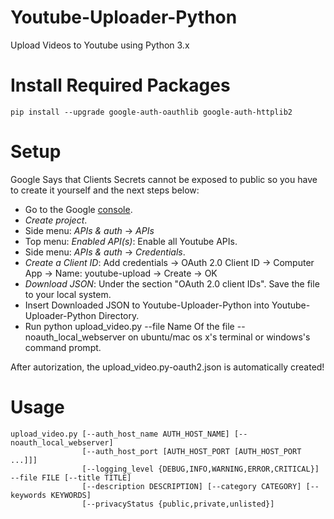 # Youtube-Uploader-Python
Upload Videos to Youtube using Python 3.x
# Install Required Packages
`pip install --upgrade google-auth-oauthlib google-auth-httplib2`
# Setup
Google Says that Clients Secrets cannot be exposed to public so you have to create it yourself and the next steps below:
* Go to the Google [console](https://console.developers.google.com/).
* _Create project_.
* Side menu: _APIs & auth_ -> _APIs_
* Top menu: _Enabled API(s)_: Enable all Youtube APIs.
* Side menu: _APIs & auth_ -> _Credentials_.
* _Create a Client ID_: Add credentials -> OAuth 2.0 Client ID -> Computer App -> Name: youtube-upload -> Create -> OK
* _Download JSON_: Under the section "OAuth 2.0 client IDs". Save the file to your local system. 
* Insert Downloaded JSON to Youtube-Uploader-Python into Youtube-Uploader-Python Directory.
* Run python upload_video.py --file Name Of the file --noauth_local_webserver on ubuntu/mac os x's terminal or windows's command prompt.

After autorization, the upload_video.py-oauth2.json is automatically created!
# Usage
```
upload_video.py [--auth_host_name AUTH_HOST_NAME] [--noauth_local_webserver]
                [--auth_host_port [AUTH_HOST_PORT [AUTH_HOST_PORT ...]]]
                [--logging_level {DEBUG,INFO,WARNING,ERROR,CRITICAL}] --file FILE [--title TITLE]
                [--description DESCRIPTION] [--category CATEGORY] [--keywords KEYWORDS]
                [--privacyStatus {public,private,unlisted}]
```
